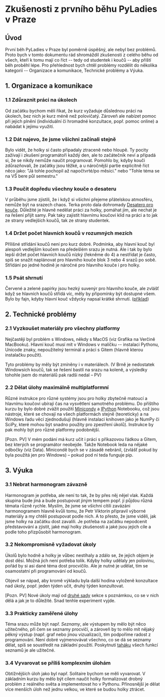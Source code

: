 # Zkušenosti z prvního běhu PyLadies v Praze

## Úvod

První běh PyLadies v Praze byl poměrně úspěšný, ale nebyl bez problémů. Proto bych v tomto dokumentu rád shromáždil zkušenosti z celého běhu od všech, kteří k tomu mají co říct -- tedy od studentek i koučů -- aby příští běh proběhl lépe. Pro přehlednost bych chtěl problémy rozdělit do několika kategorií -- Organizace a komunikace, Technické problémy a Výuka.

## 1. Organizace a komunikace

### 1.1 Zdůraznit práci na úkolech
Od začátku bychom měli říkat, že kurz vyžaduje důslednou práci na úkolech, bez nich je kurz méně než polovičatý. Zároveň ale nabízet pomoc při jejich plnění (individuální či hromadné konzultace, popř. pomoc online) a nabádat k jejímu využití.

### 1.2 Dát najevo, že jsme všichni začínali stejně
Bylo vidět, že holky si často připadaly ztraceně nebo hloupě. Ty pocity zažívají i zkušení programátoři každý den, ale to začátečník neví a připadá si, že se nikdy nemůže naučit programovat. Pomohlo by, kdyby kouči zdůrazňovali, že začátky jsou těžké, a u náročnější partie explicitně říct něco jako: "Já tohle pochopil až napočtvrté/po měsíci." nebo "Tohle téma se na VŠ bere půl semestru."

### 1.3 Poučit dopředu všechny kouče o desateru
V průběhu jsme zjistili, že i když si všichni přejeme přátelskou atmosféru, nemůže být na srazech chaos. Terka proto dala dohromady [Desatero pro kouče](https://github.com/PyLadiesCZ/pyladies/issues/15). Důležité je hlavně nedělat práci za holky, pomáhat jim, ale nechat je na řešení přijít samy. Pak taky zajistit hlavnímu koučovi klid na práci a to jak ze strany vedlejších koučů, tak ze strany studentek.

### 1.4 Držet počet hlavních koučů v rozumných mezích
Přílišné střídání koučů není pro kurz dobré. Podmínka, aby hlavní kouč byl alespoň vedlejším koučem na předešlém srazu je nutná. Ale i tak by bylo lepší držet počet hlavních koučů nízký (řekněme do 4) a nestřídat je často, spíš se snažit naplánovat pro hlavního kouče blok 3 nebo 4 srazů po sobě. Střídání po jedné hodině je náročné pro hlavního kouče i pro holky.

### 1.5 Psát shrnutí
Červené a zelené papírky jsou hezký suvenýr pro hlavního kouče, ale zvlášť když se hlavních koučů střídá víc, měly by připomínky být dostupné všem. Bylo by fajn, kdyby hlavní kouč vždycky napsal krátké shrnutí. ([příklad](https://github.com/PyLadiesCZ/pyladies/blob/gh-pages/v1/s004-strings/poznamky.txt))

## 2. Technické problémy

### 2.1 Vyzkoušet materiály pro všechny platformy
Nejčastěji byl problém s Windows, někdy s MacOS (viz Grafika na Verčině MacBooku). Hlavní kouč musí mít v Windows v malíčku -- instalaci Pythonu, Unicode znaky, nepoužitelný terminál a práci s Gitem (hlavně kterou instalačku použít).

Tyto problémy by měly být zmíněny i v materiálech. (V Brně je nedostatek Windowsích koučů, tak se řešení bastlí na srazu na koleně, a výsledky tohohle jsem do materiálů pak radši nedal – PV)

### 2.2 Dělat úlohy maximálně multiplatformní
Různé instrukce pro různé systémy jsou pro holky zbytečně matoucí a hlavnímu koučovi ubírají čas na vysvětlení samotného problému. Do příštího kurzu by bylo dobré zvážit použití [Minicondy](http://conda.pydata.org/miniconda.html) a [IPython](http://ipython.org/) Notebooku, což jsou nástroje, které se chovají na všech platformách stejně (teoreticky) a na Windows řadu věcí zjednodušují (hlavně instalaci knihoven jako je NumPy či SciPy, které mohou být snadno použity pro zpestření úkolů). Instrukce by pak mohly být pro různé platformy podobnější.

[Pozn. PV] V mém podání má kurz učit i práci s příkazovou řádkou a Gitem, bez kterých se programátor neobejde. Takže Notebook leda na nějaké odbočky (viz Data). Minicondě bych se v zásadě nebránil, (zvlášť pokud by byla použitá jen pro Windows) – pokud pod ní teda funguje pip.

## 3. Výuka

### 3.1 Nebrat harmonogram závazně
Harmonogram je potřeba, ale není to tak, že by přes něj nějel vlak. Každá skupina bude jiná a bude postupovat jiným tempem popř. jí půjdou různá témata různě rychle. Myslím, že jsme se všichni cítili zavázáni harmonogramem hlavně kvůli tomu, že Petr Viktorin připravil výborné materiály a my chtěli postupovat podle nich. A to přesto, že jsme viděli, jak jsme holky na začátku dost zavalili. Je potřeba na začátku nepodcenit představování a zjistit, jaké mají holky zkušenosti a jaké jsou jejich cíle a podle toho přizpůsobit harmonogram.

### 3.2 Nekompromisně vyžadovat úkoly
Úkolů bylo hodně a holky je vůbec nestíhaly a zdálo se, že jejich objem je dost děsí. Možná jich není potřeba tolik. Kdyby holky udělaly jen polovinu, pořád by si asi dané téma dost procvičilo. Ale je nutné je udělat, tím se osamostatní při programování od koučů.

Objevil se nápad, aby kromě výkladu byla další hodina vyloženě konzultace nad úkoly, popř. jeden týden učit, druhý týden konzultovat. 

[Pozn. PV] Nové úkoly mají od [druhé sady](http://pyladies.cz/v1/s002-hello-world/handout/handout2.pdf) sekce s poznámkou, co se v nich dělá a jak je to důležité. Snad tenhle experiment vyjde.

### 3.3 Prakticky zaměřené úlohy

Téma srazu může být např. _Seznamy_, ale výstupem by mělo být něco užitečného, při čem se seznamy procvičí, a zároveň by to mělo mít nějaký pěkný výstup (např. graf nebo jinou vizualizaci), tím podpoříme radost z programování. Není dobré vyjmenovávat všechno, co se dá se seznamy dělat, spíš se soustředit na základní použití. Poskytnutí [taháku](http://pyladies.cz/v1/s007-cards/list-cheatsheet.html) všech funkcí seznamů je ale užitečné.

### 3.4 Vyvarovat se příliš komplexním úlohám
Obtížnějších úloh jako byl např. Solitaire bychom se měli vyvarovat. V základním kurzu by mělo být cílem naučit holky formalizovat drobný problém z reálného světa a implementovat ho v Pythonu. Přínosnější je dělat více menších úloh než jednu velkou, ve které se budou holky ztrácet.
